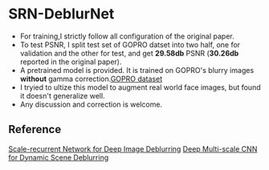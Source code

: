 # SRN-DeblurNet

- For training,I strictly follow all configuration of the original paper.
- To test PSNR, I split test set of GOPRO datset into two half, one for validation and the other for test, and get **29.58db** PSNR (**30.26db** reported in the original paper).
- A pretrained model is provided. It is trained on GOPRO's blurry images **without** gamma correction.[GOPRO dataset](https://github.com/SeungjunNah/DeepDeblur_release)
- I tryied to ultize this model to augment real world face images, but found it doesn't generalize well.
- Any discussion and correction is welcome.

## Reference ##
[Scale-recurrent Network for Deep Image Deblurring](http://openaccess.thecvf.com/content_cvpr_2018/papers/Tao_Scale-Recurrent_Network_for_CVPR_2018_paper.pdf)
[Deep Multi-scale CNN for Dynamic Scene Deblurring](http://openaccess.thecvf.com/content_cvpr_2017/papers/Nah_Deep_Multi-Scale_Convolutional_CVPR_2017_paper.pdf)
